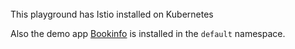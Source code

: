 <br>
This playground has Istio installed on Kubernetes

Also the demo app [Bookinfo](https://istio.io/latest/docs/examples/bookinfo/) is installed in the `default` namespace.